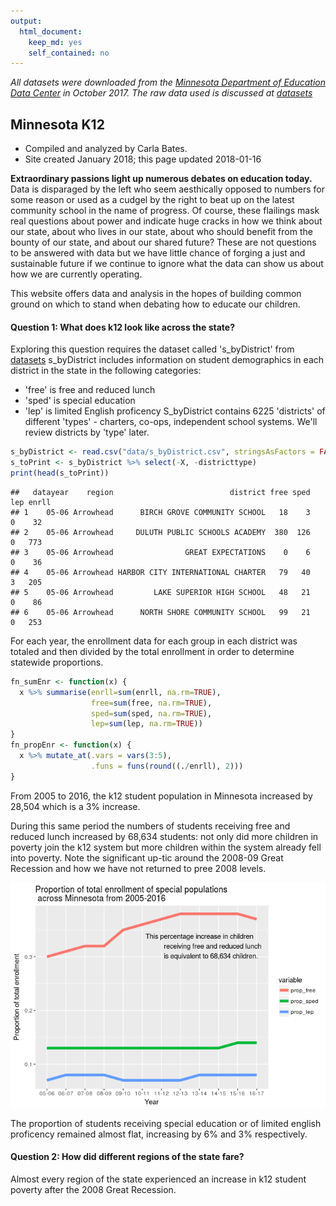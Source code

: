 ```yaml
---
output: 
  html_document: 
    keep_md: yes
    self_contained: no
---
```


_All datasets were downloaded from the [Minnesota Department of Education Data Center](http://w20.education.state.mn.us/MDEAnalytics/DataTopic.jsp?TOPICID=3) in October 2017._ 
_The raw data used is discussed at [datasets](datasets.Rmd)_


## [](#header-2)Minnesota K12
* Compiled and analyzed by Carla Bates.
* Site created January 2018; this page updated 2018-01-16

**Extraordinary passions light up numerous debates on education today.**  Data is disparaged by the left who seem aesthically opposed to numbers for some reason or used as a cudgel by the right to beat up on the latest community school in the name of progress.  Of course, these flailings mask real questions about power and indicate huge cracks in how we think about our state, about who lives in our state, about who should benefit from the bounty of our state, and about our shared future? These are not questions to be answered with data but we have little chance of forging a just and sustainable future if we continue to ignore what the data can show us about how we are currently operating.

This website offers data and analysis in the hopes of building common ground on which to stand when debating how to educate our children.

#### [](#header-4)Question 1:  What does k12 look like across the state?  
Exploring this question requires the dataset called 's_byDistrict' from [datasets](datasets.Rmd) s_byDistrict includes information on student demographics in each district in the state in the following categories:
- 'free' is free and reduced lunch
- 'sped' is special education
- 'lep' is limited English proficency
S_byDistrict contains 6225 'districts' of different 'types' - charters, co-ops, independent school systems.  We'll review districts by 'type' later.


```r
s_byDistrict <- read.csv("data/s_byDistrict.csv", stringsAsFactors = FALSE)
s_toPrint <- s_byDistrict %>% select(-X, -districttype)  
print(head(s_toPrint))
```

```
##   datayear    region                          district free sped lep enrll
## 1    05-06 Arrowhead      BIRCH GROVE COMMUNITY SCHOOL   18    3   0    32
## 2    05-06 Arrowhead     DULUTH PUBLIC SCHOOLS ACADEMY  380  126   0   773
## 3    05-06 Arrowhead                GREAT EXPECTATIONS    0    6   0    36
## 4    05-06 Arrowhead HARBOR CITY INTERNATIONAL CHARTER   79   40   3   205
## 5    05-06 Arrowhead         LAKE SUPERIOR HIGH SCHOOL   48   21   0    86
## 6    05-06 Arrowhead      NORTH SHORE COMMUNITY SCHOOL   99   21   0   253
```

For each year, the enrollment data for each group in each district was totaled and then divided by the total enrollment in order to determine statewide proportions.


```r
fn_sumEnr <- function(x) {
  x %>% summarise(enrll=sum(enrll, na.rm=TRUE),
                  free=sum(free, na.rm=TRUE), 
                  sped=sum(sped, na.rm=TRUE),
                  lep=sum(lep, na.rm=TRUE))
}
fn_propEnr <- function(x) {
  x %>% mutate_at(.vars = vars(3:5), 
                  .funs = funs(round((./enrll), 2)))
}
```

From 2005 to 2016, the k12 student population in Minnesota increased by 28,504 which is a 3% increase. 



During this same period the numbers of students receiving free and reduced lunch increased by 68,634 students:  not only did more children in poverty join the k12 system but more children within the system already fell into poverty.  Note the significant up-tic around the 2008-09 Great Recession and how we have not returned to pree 2008 levels.  

![](index_files/figure-html/unnamed-chunk-5-1.png)<!-- -->

The proportion of students receiving special education or of limited english proficency remained almost flat, increasing by 6% and 3% respectively.



#### [](#header-4)Question 2:  How did different regions of the state fare?
Almost every region of the state experienced an increase in k12 student poverty after the 2008 Great Recession. 
